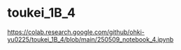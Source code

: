 # toukei_1B_4

https://colab.research.google.com/github/ohki-yu0225/toukei_1B_4/blob/main/250509_notebook_4.ipynb
